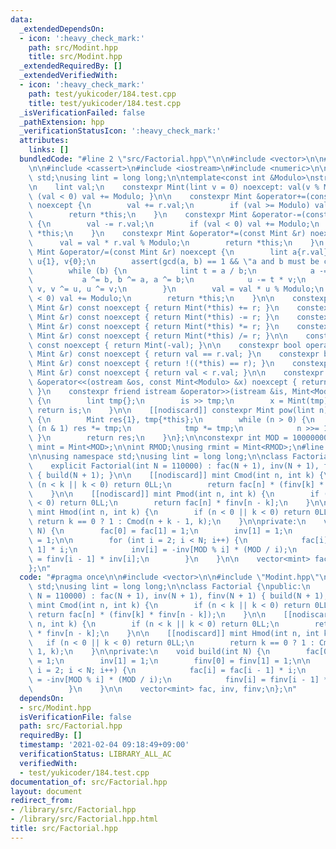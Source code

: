 ```yaml
---
data:
  _extendedDependsOn:
  - icon: ':heavy_check_mark:'
    path: src/Modint.hpp
    title: src/Modint.hpp
  _extendedRequiredBy: []
  _extendedVerifiedWith:
  - icon: ':heavy_check_mark:'
    path: test/yukicoder/184.test.cpp
    title: test/yukicoder/184.test.cpp
  _isVerificationFailed: false
  _pathExtension: hpp
  _verificationStatusIcon: ':heavy_check_mark:'
  attributes:
    links: []
  bundledCode: "#line 2 \"src/Factorial.hpp\"\n\n#include <vector>\n\n#line 2 \"src/Modint.hpp\"\
    \n\n#include <cassert>\n#include <iostream>\n#include <numeric>\n\nusing namespace\
    \ std;\nusing lint = long long;\n\ntemplate<const int &Modulo>\nstruct Mint {\n\
    \n    lint val;\n    constexpr Mint(lint v = 0) noexcept: val(v % Modulo) { if\
    \ (val < 0) val += Modulo; }\n\n    constexpr Mint &operator+=(const Mint &r)\
    \ noexcept {\n        val += r.val;\n        if (val >= Modulo) val -= Modulo;\n\
    \        return *this;\n    }\n    constexpr Mint &operator-=(const Mint &r) noexcept\
    \ {\n        val -= r.val;\n        if (val < 0) val += Modulo;\n        return\
    \ *this;\n    }\n    constexpr Mint &operator*=(const Mint &r) noexcept {\n  \
    \      val = val * r.val % Modulo;\n        return *this;\n    }\n    constexpr\
    \ Mint &operator/=(const Mint &r) noexcept {\n        lint a{r.val}, b{Modulo},\
    \ u{1}, v{0};\n        assert(gcd(a, b) == 1 && \"a and b must be co-prime\");\n\
    \        while (b) {\n            lint t = a / b;\n            a -= t * b;\n \
    \           a ^= b, b ^= a, a ^= b;\n            u -= t * v;\n            u ^=\
    \ v, v ^= u, u ^= v;\n        }\n        val = val * u % Modulo;\n        if (val\
    \ < 0) val += Modulo;\n        return *this;\n    }\n\n    constexpr Mint operator+(const\
    \ Mint &r) const noexcept { return Mint(*this) += r; }\n    constexpr Mint operator-(const\
    \ Mint &r) const noexcept { return Mint(*this) -= r; }\n    constexpr Mint operator*(const\
    \ Mint &r) const noexcept { return Mint(*this) *= r; }\n    constexpr Mint operator/(const\
    \ Mint &r) const noexcept { return Mint(*this) /= r; }\n\n    constexpr Mint operator-()\
    \ const noexcept { return Mint(-val); }\n\n    constexpr bool operator==(const\
    \ Mint &r) const noexcept { return val == r.val; }\n    constexpr bool operator!=(const\
    \ Mint &r) const noexcept { return !((*this) == r); }\n    constexpr bool operator<(const\
    \ Mint &r) const noexcept { return val < r.val; }\n\n    constexpr friend ostream\
    \ &operator<<(ostream &os, const Mint<Modulo> &x) noexcept { return os << x.val;\
    \ }\n    constexpr friend istream &operator>>(istream &is, Mint<Modulo> &x) noexcept\
    \ {\n        lint tmp{};\n        is >> tmp;\n        x = Mint(tmp);\n       \
    \ return is;\n    }\n\n    [[nodiscard]] constexpr Mint pow(lint n) const noexcept\
    \ {\n        Mint res{1}, tmp{*this};\n        while (n > 0) {\n            if\
    \ (n & 1) res *= tmp;\n            tmp *= tmp;\n            n >>= 1;\n       \
    \ }\n        return res;\n    }\n};\n\nconstexpr int MOD = 1000000007;\nusing\
    \ mint = Mint<MOD>;\n\nint RMOD;\nusing rmint = Mint<RMOD>;\n#line 6 \"src/Factorial.hpp\"\
    \n\nusing namespace std;\nusing lint = long long;\n\nclass Factorial {\npublic:\n\
    \    explicit Factorial(int N = 110000) : fac(N + 1), inv(N + 1), finv(N + 1)\
    \ { build(N + 1); }\n\n    [[nodiscard]] mint Cmod(int n, int k) {\n        if\
    \ (n < k || k < 0) return 0LL;\n        return fac[n] * (finv[k] * finv[n - k]);\n\
    \    }\n\n    [[nodiscard]] mint Pmod(int n, int k) {\n        if (n < k || k\
    \ < 0) return 0LL;\n        return fac[n] * finv[n - k];\n    }\n\n    [[nodiscard]]\
    \ mint Hmod(int n, int k) {\n        if (n < 0 || k < 0) return 0LL;\n       \
    \ return k == 0 ? 1 : Cmod(n + k - 1, k);\n    }\n\nprivate:\n    void build(int\
    \ N) {\n        fac[0] = fac[1] = 1;\n        inv[1] = 1;\n        finv[0] = finv[1]\
    \ = 1;\n\n        for (int i = 2; i < N; i++) {\n            fac[i] = fac[i -\
    \ 1] * i;\n            inv[i] = -inv[MOD % i] * (MOD / i);\n            finv[i]\
    \ = finv[i - 1] * inv[i];\n        }\n    }\n\n    vector<mint> fac, inv, finv;\n\
    };\n"
  code: "#pragma once\n\n#include <vector>\n\n#include \"Modint.hpp\"\n\nusing namespace\
    \ std;\nusing lint = long long;\n\nclass Factorial {\npublic:\n    explicit Factorial(int\
    \ N = 110000) : fac(N + 1), inv(N + 1), finv(N + 1) { build(N + 1); }\n\n    [[nodiscard]]\
    \ mint Cmod(int n, int k) {\n        if (n < k || k < 0) return 0LL;\n       \
    \ return fac[n] * (finv[k] * finv[n - k]);\n    }\n\n    [[nodiscard]] mint Pmod(int\
    \ n, int k) {\n        if (n < k || k < 0) return 0LL;\n        return fac[n]\
    \ * finv[n - k];\n    }\n\n    [[nodiscard]] mint Hmod(int n, int k) {\n     \
    \   if (n < 0 || k < 0) return 0LL;\n        return k == 0 ? 1 : Cmod(n + k -\
    \ 1, k);\n    }\n\nprivate:\n    void build(int N) {\n        fac[0] = fac[1]\
    \ = 1;\n        inv[1] = 1;\n        finv[0] = finv[1] = 1;\n\n        for (int\
    \ i = 2; i < N; i++) {\n            fac[i] = fac[i - 1] * i;\n            inv[i]\
    \ = -inv[MOD % i] * (MOD / i);\n            finv[i] = finv[i - 1] * inv[i];\n\
    \        }\n    }\n\n    vector<mint> fac, inv, finv;\n};\n"
  dependsOn:
  - src/Modint.hpp
  isVerificationFile: false
  path: src/Factorial.hpp
  requiredBy: []
  timestamp: '2021-02-04 09:18:49+09:00'
  verificationStatus: LIBRARY_ALL_AC
  verifiedWith:
  - test/yukicoder/184.test.cpp
documentation_of: src/Factorial.hpp
layout: document
redirect_from:
- /library/src/Factorial.hpp
- /library/src/Factorial.hpp.html
title: src/Factorial.hpp
---
```

